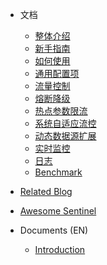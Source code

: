 - 文档
  - [整体介绍](https://github.com/alibaba/sentinel-golang/wiki/介绍)
  - [新手指南](https://github.com/alibaba/sentinel-golang/wiki/新手指南)
  - [如何使用](https://github.com/alibaba/sentinel-golang/wiki/如何使用)
  - [通用配置项](https://github.com/alibaba/sentinel-golang/wiki/通用配置项)
  - [流量控制](https://github.com/alibaba/sentinel-golang/wiki/流量控制)
  - [熔断降级](https://github.com/alibaba/sentinel-golang/wiki/熔断降级)
  - [热点参数限流](https://github.com/alibaba/sentinel-golang/wiki/热点参数限流)
  - [系统自适应流控](https://github.com/alibaba/sentinel-golang/wiki/系统自适应流控)
  - [动态数据源扩展](https://github.com/alibaba/sentinel-golang/wiki/动态数据源扩展设计)
  - [实时监控](https://github.com/alibaba/sentinel-golang/wiki/实时监控)
  - [日志](https://github.com/alibaba/sentinel-golang/wiki/日志)
  - [Benchmark](https://github.com/alibaba/sentinel-golang/wiki/Benchmark)

- [Related Blog](https://github.com/alibaba/sentinel-golang/wiki/Blog-Posts)
- [Awesome Sentinel](https://github.com/sentinel-group/sentinel-awesome)

- Documents (EN)
  - [Introduction](https://github.com/alibaba/sentinel-golang/wiki)